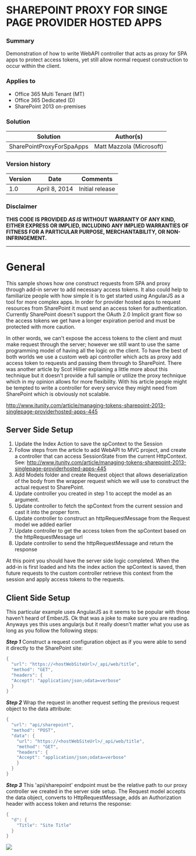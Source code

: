 # SHAREPOINT PROXY FOR SINGE PAGE PROVIDER HOSTED APPS  #

### Summary ###
Demonstration of how to write WebAPI controller that acts as proxy for SPA apps to protect access tokens, yet still allow normal request construction to occur within the client.

### Applies to ###
-  Office 365 Multi Tenant (MT)
-  Office 365 Dedicated (D)
-  SharePoint 2013 on-premises


### Solution ###
Solution | Author(s)
---------|----------
SharePointProxyForSpaApps | Matt Mazzola (Microsoft)

### Version history ###
Version  | Date | Comments
---------| -----| --------
1.0  | April 8, 2014 | Initial release

### Disclaimer ###
**THIS CODE IS PROVIDED *AS IS* WITHOUT WARRANTY OF ANY KIND, EITHER EXPRESS OR IMPLIED, INCLUDING ANY IMPLIED WARRANTIES OF FITNESS FOR A PARTICULAR PURPOSE, MERCHANTABILITY, OR NON-INFRINGEMENT.**


----------

# General #
This sample shows how one construct requests from SPA and proxy through add-in server to add necessary access tokens. It also could help to familiarize people with how simple it is to get started using AngularJS as a tool for more complex apps.
In order for provider hosted apps to request resources from SharePoint it must send an access token for authentication.  Currently SharePoint doesn't support the OAuth 2.0 Implicit grant flow so the access tokens we get have a longer expiration period and must be protected with more caution.

In other words, we can't expose the access tokens to the client and must make request through the server; however we still want to use the same programming model of having all the logic on the client. To have the best of both worlds we use a custom web api controller which acts as proxy add access token to requests and passing them through to SharePoint.
There was another article by Scot Hillier explaining a little more about this technique but it doesn't provide a full sample or utilize the proxy technique which in my opinion allows for more flexibility.  With his article people might be tempted to write a controller for every service they might need from SharePoint which is obviously not scalable.

http://www.itunity.com/article/managing-tokens-sharepoint-2013-singlepage-providerhosted-apps-445
 



## Server Side Setup ##
1.	Update the Index Action to save the spContext to the Session
2.	Follow steps from the article to add WebAPI to MVC project, and create a controller that can access SessionState from the current HttpContext. 
See: http://www.itunity.com/article/managing-tokens-sharepoint-2013-singlepage-providerhosted-apps-445
3.	Add Models folder and create Request object that allows deserialization of the body from the wrapper request which we will use to construct the actual request to SharePoint.
4.	Update controller you created in step 1 to accept the model as an argument.
5.	Update controller to fetch the spContext from the current session and cast it into the proper form.
6.	Update controller to construct an httpRequestMessage from the Request model we added earlier
7.	Update controller to get the access token from the spContext based on the httpRequestMessage url
8.	Update controller to send the httpRequestMessage and return the response

At this point you should have the server side logic completed. When the add-in is first loaded and hits the index action the spContext is saved, then future requests to the custom controller retrieve this context from the session and apply access tokens to the requests.

## Client Side Setup ##
This particular example uses AngularJS as it seems to be popular with those haven’t heard of EmberJS. Ok that was a joke to make sure you are reading. Anyways yes this uses angularjs but it really doesn’t matter what you use as long as you follow the following steps:

***Step 1***
Construct a request configuration object as if you were able to send it directly to the SharePoint site:

```C#
{
  "url": "https://<hostWebSiteUrl>/_api/web/title",
  "method": "GET",
  "headers": {
  "Accept": "application/json;odata=verbose"
  }
}

```
***Step 2***
Wrap the request in another request setting the previous request object to the data attribute:

```C#
{
  "url": "api/sharepoint",
  "method": "POST",
  "data": {
  	"url": "https://<hostWebSiteUrl>/_api/web/title",
    "method": "GET",
    "headers": {
    "Accept": "application/json;odata=verbose"
    }
  }
}

```

***Step 3***
This 'api/sharepoint' endpoint must be the relative path to our proxy controller we created in the server side setup. The Request model accepts the data object, converts to HttpRequestMessage, adds an Authorization header with access token and returns the response:

```C#
{
  "d": {
    "Title": "Site Title"
  }
}
```

<img src="https://telemetry.sharepointpnp.com/pnp/samples/Core.SharePointProxyForSpaApps" />